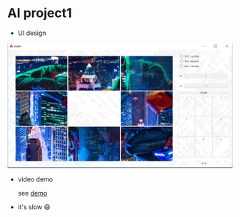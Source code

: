 # AI project1 

* UI design

![ui](img/ui.png)

* video demo

  see [demo](https://cloud.tsinghua.edu.cn/f/7a7cf6b48156480f8f3e/)

* it's slow 😄

